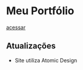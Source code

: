 # Meu Portfólio

[acessar](https://kimbdev.github.io/Portfolio)

## Atualizações
- Site utiliza Atomic Design